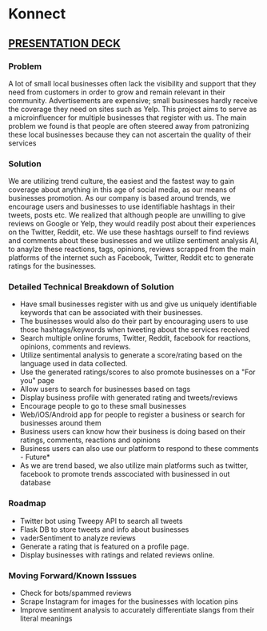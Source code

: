 # Konnect

## [PRESENTATION DECK](https://docs.google.com/presentation/d/1D0VVENqTKYcPaQi2_ys1dEvWMyaOFoqEfjRXDFIodmA/edit#slide=id.g702fa1c2f6_0_241)

### Problem

A lot of small local businesses often lack the visibility and support that they need from customers in order to grow and remain relevant in their community. Advertisements are expensive; small businesses hardly receive the coverage they need on sites such as Yelp. This project aims to serve as a microinfluencer for multiple businesses that register with us. The main problem we found is that people are often steered away from patronizing these local businesses because they can not ascertain the quality of their services

### Solution

We are utilizing trend culture, the easiest and the fastest way to gain coverage about anything in this age of social media, as our means of businesses promotion. As our company is based around trends, we encourage users and businesses to use identifiable hashtags in their tweets, posts etc. We realized that although people are unwilling to give reviews on Google or Yelp, they would readily post about their experiences on the Twitter, Reddit, etc. We use these hashtags ourself to find reviews and comments about these businesses and we utilize sentiment analysis AI, to anaylze these reactions, tags, opinions, reviews scrapped from the main platforms of the internet such as Facebook, Twitter, Reddit etc to generate ratings for the businesses.

### Detailed Technical Breakdown of Solution

- Have small businesses register with us and give us uniquely identifiable keywords that can be associated with their businesses.
- The businesses would also do their part by encouraging users to use those hashtags/keywords when tweeting about the services received
- Search multiple online forums, Twitter, Reddit, facebook for reactions, opinions, comments and reviews.
- Utilize sentimental analysis to generate a score/rating based on the language used in data collected.
- Use the generated ratings/scores to also promote businesses on a "For you" page
- Allow users to search for businesses based on tags
- Display business profile with generated rating and tweets/reviews
- Encourage people to go to these small businesses
- Web/iOS/Android app for people to register a business or search for businesses around them
- Business users can know how their business is doing based on their ratings, comments, reactions and opinions
- Business users can also use our platform to respond to these comments - Future\*
- As we are trend based, we also utilize main platforms such as twitter, facebook to promote trends asscociated with businessed in out database

### Roadmap

- Twitter bot using Tweepy API to search all tweets
- Flask DB to store tweets and info about businesses
- vaderSentiment to analyze reviews
- Generate a rating that is featured on a profile page.
- Display businesses with ratings and related reviews online.

### Moving Forward/Known Isssues

- Check for bots/spammed reviews
- Scrape Instagram for images for the businesses with location pins
- Improve sentiment analysis to accurately differentiate slangs from their literal meanings
